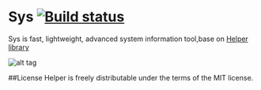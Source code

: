 # Sys [![Build status](https://ci.appveyor.com/api/projects/status/8aonghggj1xls23q/branch/master?svg=true)](https://ci.appveyor.com/project/mbarmawi/sys/branch/master)

Sys is fast, lightweight, advanced system information tool,base on [Helper library](http://github.com/mbarmawi/helper)

![alt tag](http://mbarmawi.com/asset/github/sys.jpg)

##License
 Helper is freely distributable under the terms of the MIT license.
